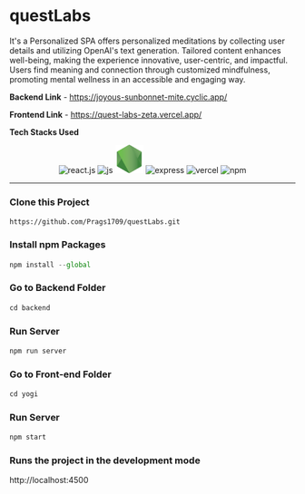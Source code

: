 # questLabs

It's a Personalized SPA offers personalized meditations by collecting user details and utilizing OpenAI's text generation. Tailored content enhances well-being, making the experience innovative, user-centric, and impactful. Users find meaning and connection through customized mindfulness, promoting mental wellness in an accessible and engaging way.

**Backend Link** - 
https://joyous-sunbonnet-mite.cyclic.app/

**Frontend Link** - 
https://quest-labs-zeta.vercel.app/

**Tech Stacks Used**

<p align = "center">
<img src="https://manikprakash-portfolio.netlify.app/skills/react.svg" alt="react.js" width="55" height="55"/>
<img src="https://user-images.githubusercontent.com/25181517/117447155-6a868a00-af3d-11eb-9cfe-245df15c9f3f.png" alt="js" width="50" height="50"/>
<img src="https://raw.githubusercontent.com/PrinceCorwin/Useful-tech-icons/main/images/nodejs.png" alt="nodejs" width="50" height="50"/>
<img src="https://res.cloudinary.com/kc-cloud/images/f_auto,q_auto/v1651772163/expressjslogo/expressjslogo.webp?_i=AA" alt="express" width="50" height="50"/>
<img src=https://encrypted-tbn0.gstatic.com/images?q=tbn:ANd9GcSuFHNyI5c3DdJFK6PKgrTylFMX2UDgcvfMrauvkFkzPHxg1luQjlCv9pY&usqp=CAU" alt="vercel" width="50" height="50"/>
<img src="https://user-images.githubusercontent.com/25181517/121401671-49102800-c959-11eb-9f6f-74d49a5e1774.png" alt="npm" width="50" height="50"/>
  
</p>
<hr>

### Clone this Project

```
https://github.com/Prags1709/questLabs.git
```

### Install npm Packages

```javascript
npm install --global
```

### Go to Backend Folder
```javascript
cd backend
```

### Run Server
```javascript
npm run server
```
### Go to Front-end Folder
```javascript
cd yogi
```

### Run Server
```javascript
npm start
```

### Runs the project in the development mode

http://localhost:4500

